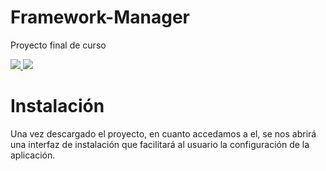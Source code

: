 # Framework-Manager
Proyecto final de curso

<p>
  <a href="https://getcomposer.org" alt="Composer" target="_blank" rel="nofollow">
    <img src="https://img.shields.io/badge/requirements-composer-red">
  </a>
  <a href="https://nodejs.org" alt="Nodejs" target="_blank" rel="nofollow">
    <img src="https://img.shields.io/badge/requirements-nodejs-red">
  </a>  
</p>

# Instalación
Una vez descargado el proyecto, en cuanto accedamos a el, se nos abrirá una interfaz de instalación que facilitará al usuario la configuración de la aplicación.
